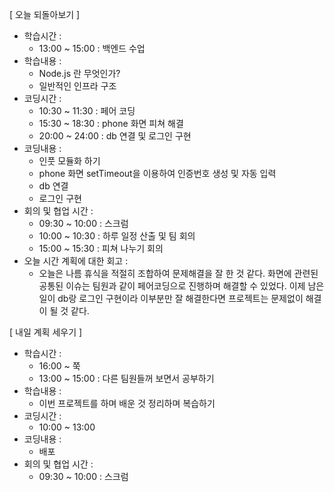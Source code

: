 [ 오늘 되돌아보기 ]

- 학습시간 : 
  - 13:00 ~ 15:00 : 백엔드 수업
- 학습내용 : 
  - Node.js 란 무엇인가?
  - 일반적인 인프라 구조
- 코딩시간 : 
  - 10:30 ~ 11:30 : 페어 코딩
  - 15:30 ~ 18:30 : phone 화면 피쳐 해결 
  - 20:00 ~ 24:00 : db 연결 및 로그인 구현
- 코딩내용 : 
  - 인풋 모듈화 하기
  - phone 화면 setTimeout을 이용하여 인증번호 생성 및 자동 입력
  - db 연결
  - 로그인 구현
- 회의 및 협업 시간 : 
  - 09:30 ~ 10:00 : 스크럼
  - 10:00 ~ 10:30 : 하루 일정 산출 및 팀 회의
  - 15:00 ~ 15:30 : 피쳐 나누기 회의
- 오늘 시간 계획에 대한 회고 : 
  - 오늘은 나름 휴식을 적절히 조합하여 문제해결을 잘 한 것 같다. 화면에 관련된 공통된 이슈는 팀원과 같이 페어코딩으로 진행하며 해결할 수 있었다. 이제 남은 일이 db랑 로그인 구현이라 이부분만 잘 해결한다면 프로젝트는 문제없이 해결이 될 것 같다.

[ 내일 계획 세우기 ]

- 학습시간 : 
  - 16:00 ~  쭉
  - 13:00 ~ 15:00 : 다른 팀원들꺼 보면서 공부하기
- 학습내용 :
  - 이번 프로젝트를 하며 배운 것 정리하며 복습하기
- 코딩시간 : 
  - 10:00 ~ 13:00
- 코딩내용 : 
  - 배포
- 회의 및 협업 시간 : 
  - 09:30 ~ 10:00 : 스크럼